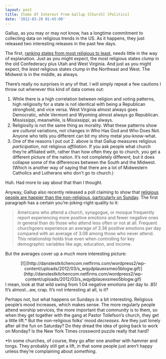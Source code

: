 ```yaml
---
layout: post
title: Items Of Interest From Gallup [Church] [Politics]
date: '2012-03-29 01:45:00'
---
```



Gallup, as you may or may not know, has a longtime commitment to collecting data on religious trends in the US. As it happens, they just released two interesting releases in the past few days.

The first, [ranking states from most religious to least](http://www.gallup.com/poll/153479/Mississippi-Religious-State.aspx#2), needs little in the way of explanation. Just as you might expect, the most religious states clump in the old Confederacy plus Utah and West Virginia. And just as you might expect, the *least* religious states clump in the Northeast and West. The Midwest is in the middle, as always.

There’s really no surprises in any of that. I will simply repeat a few cautions I throw out whenever this kind of data comes out:

1. While there is a high correlation between religion and voting patterns, high religiosity for a state is not identical with being a Republican stronghold, and vice versa. West Virginia almost always goes Democratic, while Vermont and Wyoming almost always go Republican. Mississippi, meanwhile, is Mississippi, as always.
2. Religiosity is not the same thing as morality. What these patterns show are *cultural* variations, not changes in Who Has God and Who Does Not. Anyone who tells you different can bit my shiny metal you-know-what.
3. One of the reasons I put out 2. above is that Gallup measures religious *participation*, not religious *affiliation*. If you ask people what church they’re affiliated with, rather than how often they go to church, you get a different picture of the nation. It’s not completely different, but it does collapse some of the differences between the South and the Midwest. (Which is another way of saying that there are a lot of Midwestern Catholics and Lutherans who don’t go to church.)

Huh. Had more to say about that than I thought.

Anyway, Gallup also recently released a poll claiming to show that [religious people are happier than the non-religious, particularly on Sunday](http://www.gallup.com/poll/153374/Churchgoers-Boast-Better-Mood-Especially-Sundays.aspx?ref=image). The first paragraph has a certain you’re-joking-right quality to it:

> Americans who attend a church, synagogue, or mosque frequently report experiencing more positive emotions and fewer negative ones in general than do those who attend less often or not at all. Frequent churchgoers experience an average of 3.36 positive emotions per day compared with an average of 3.08 among those who never attend. This relationship holds true even when controlling for key demographic variables like age, education, and income.

But the averages cover up a much more interesting picture:

<div style="clear: both; text-align: center;">[![](http://danstestkitchencom.netfirms.com/wordpress2/wp-content/uploads/2012/03/s_wqydplauexsmeo5blogw.gif)](http://danstestkitchencom.netfirms.com/wordpress2/wp-content/uploads/2012/03/s_wqydplauexsmeo5blogw.gif)</div>I mean, look at that wild swing from 1.04 negative emotions per day to .85! It’s almost…aw, crap. It’s not interesting at all, is it?

Perhaps not, but what happens on Sundays *is* a bit interesting. Religious people’s mood increases, which makes sense. The more regularly people attend worship services, the more important that community is to them, so when they get together with the gang at Pastor Tollefson’s church, they get a little lift.* But the non-religious folks’ mood *decreases*. Are they just lonely after all the fun on Saturday? Do they dread the idea of going back to work on Monday? Is the New York Times crossword puzzle really that hard?

*In some churches, of course, they go after one another with hammer and tongs. They probably still get a lift, in that some people just aren’t happy unless they’re complaining about *something*.


